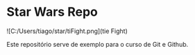 # Star Wars Repo

![C:/Users/tiago/star/tiFight.png](tie Fight)

Este repositório serve de exemplo para o curso de Git e Github.